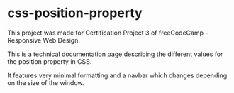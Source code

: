 # css-position-property

This project was made for Certification Project 3 of freeCodeCamp - Responsive Web Design.

This is a technical documentation page describing the different values for the position property in CSS.

It features very minimal formatting and a navbar which changes depending on the size of the window.
